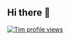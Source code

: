 ## Hi there 👋

[![Tim profile views](https://u8views.com/api/v1/github/profiles/63153223/views/day-week-month-total-count.svg)](https://u8views.com/github/timmsGithub)
